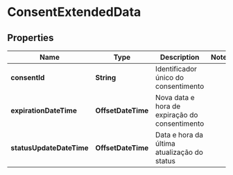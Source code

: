 

# ConsentExtendedData


## Properties

| Name | Type | Description | Notes |
|------------ | ------------- | ------------- | -------------|
|**consentId** | **String** | Identificador único do consentimento |  |
|**expirationDateTime** | **OffsetDateTime** | Nova data e hora de expiração do consentimento |  |
|**statusUpdateDateTime** | **OffsetDateTime** | Data e hora da última atualização do status |  |




